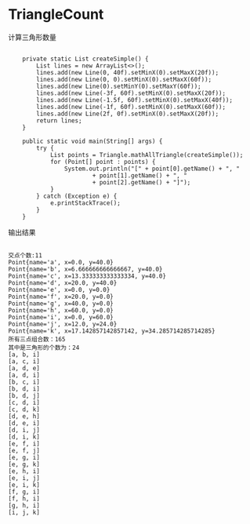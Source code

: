 # TriangleCount
计算三角形数量
<pre><code>
    private static List<Line> createSimple() {
        List<Line> lines = new ArrayList<>();
        lines.add(new Line(0, 40f).setMinX(0).setMaxX(20f));
        lines.add(new Line(0, 0).setMinX(0).setMaxX(60f));
        lines.add(new Line(0).setMinY(0).setMaxY(60f));
        lines.add(new Line(-3f, 60f).setMinX(0).setMaxX(20f));
        lines.add(new Line(-1.5f, 60f).setMinX(0).setMaxX(40f));
        lines.add(new Line(-1f, 60f).setMinX(0).setMaxX(60f));
        lines.add(new Line(2f, 0f).setMinX(0).setMaxX(20f));
        return lines;
    }

    public static void main(String[] args) {
        try {
            List<Point[]> points = Triangle.mathAllTriangle(createSimple());
            for (Point[] point : points) {
                System.out.println("[" + point[0].getName() + ", "
                        + point[1].getName() + ", "
                        + point[2].getName() + "]");
            }
        } catch (Exception e) {
            e.printStackTrace();
        }
    }
</code></pre>
输出结果
<pre><code>
交点个数:11
Point{name='a', x=0.0, y=40.0}
Point{name='b', x=6.666666666666667, y=40.0}
Point{name='c', x=13.333333333333334, y=40.0}
Point{name='d', x=20.0, y=40.0}
Point{name='e', x=0.0, y=0.0}
Point{name='f', x=20.0, y=0.0}
Point{name='g', x=40.0, y=0.0}
Point{name='h', x=60.0, y=0.0}
Point{name='i', x=0.0, y=60.0}
Point{name='j', x=12.0, y=24.0}
Point{name='k', x=17.142857142857142, y=34.285714285714285}
所有三点组合数：165
其中是三角形的个数为：24
[a, b, i]
[a, c, i]
[a, d, e]
[a, d, i]
[b, c, i]
[b, d, i]
[b, d, j]
[c, d, i]
[c, d, k]
[d, e, h]
[d, e, i]
[d, i, j]
[d, i, k]
[e, f, i]
[e, f, j]
[e, g, i]
[e, g, k]
[e, h, i]
[e, i, j]
[e, i, k]
[f, g, i]
[f, h, i]
[g, h, i]
[i, j, k]
</code></pre>
